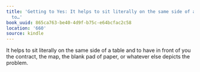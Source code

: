 ```yaml
---
title: 'Getting to Yes: It helps to sit literally on the same side of a table and
  to…'
book_uuid: 865ca763-be40-4d9f-b75c-e64bcfac2c58
location: '660'
source: kindle
---
```


It helps to sit literally on the same side of a table and to have in front of you the contract, the map, the blank pad of paper, or whatever else depicts the problem.